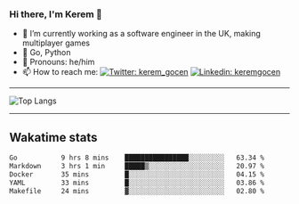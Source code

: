 ### Hi there, I'm Kerem 👋

- 🔭 I’m currently working as a software engineer in the UK, making multiplayer games
- :seedling: Go, Python
- :man: Pronouns: he/him
- 📫 How to reach me: [![Twitter: kerem_gocen](https://img.shields.io/twitter/follow/kerem_gocen?style=social)](https://twitter.com/kerem_gocen)
[![Linkedin: keremgocen](https://img.shields.io/badge/kerem-linkedin-blue?style=flat-square&logo=Linkedin&logoColor=white&link=https://www.linkedin.com/in/keremgocen/)](https://www.linkedin.com/in/keremgocen/)
<!--
**keremgocen/keremgocen** is a ✨ _special_ ✨ repository because its `README.md` (this file) appears on your GitHub profile.

Here are some ideas to get you started:

- 🔭 I’m currently working on ...
- 🌱 I’m currently learning ...
- 👯 I’m looking to collaborate on ...
- 🤔 I’m looking for help with ...
- 💬 Ask me about ...
- 📫 How to reach me: ...
- 😄 Pronouns: ...
- ⚡ Fun fact: ...
-->

---

![Top Langs](https://github-readme-stats.vercel.app/api/top-langs/?username=keremgocen&layout=compact)

---

## Wakatime stats

<!--START_SECTION:waka-->

```txt
Go           9 hrs 8 mins    ████████████████░░░░░░░░░   63.34 %
Markdown     3 hrs 1 min     █████▒░░░░░░░░░░░░░░░░░░░   20.97 %
Docker       35 mins         █░░░░░░░░░░░░░░░░░░░░░░░░   04.15 %
YAML         33 mins         █░░░░░░░░░░░░░░░░░░░░░░░░   03.86 %
Makefile     24 mins         ▓░░░░░░░░░░░░░░░░░░░░░░░░   02.80 %
```

<!--END_SECTION:waka-->
